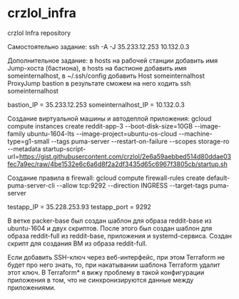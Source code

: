 # crzlol_infra
crzlol Infra repository

Самостоятельно задание:
ssh -A -J 35.233.12.253 10.132.0.3

Дополнительное задание:
в hosts на рабочей станции добавить имя Jump-хоста (бастиона),
в hosts на бастионе добавить имя someinternalhost,
в ~/.ssh/config добавить
Host someinternalhost
   ProxyJump bastion
в результате сможем на него ходить
ssh someinternalhost

bastion_IP = 35.233.12.253
someinternalhost_IP = 10.132.0.3

Создание виртуальной машины и автодеплой приложения:
gcloud compute instances create reddit-app-3  --boot-disk-size=10GB   --image-family ubuntu-1604-lts   --image-project=ubuntu-os-cloud   --machine-type=g1-small   --tags puma-server   --restart-on-failure --scopes storage-ro --metadata startup-script-url=https://gist.githubusercontent.com/crzlol/2e6a59aebbed514d80ddae03fec7a9ec/raw/4be1532e6c6a6d8f2a2df3435d65c6967f3805cb/startup.sh

Создание правила в firewall:
gcloud compute firewall-rules create default-puma-server-cli --allow tcp:9292 --direction INGRESS --target-tags puma-server

testapp_IP = 35.228.253.93
testapp_port = 9292

В ветке packer-base был создан шаблон для образа reddit-base из ubuntu-1604 и двух скриптов.
После этого был создан шаблон для образа reddit-full из reddit-base, приложения и systemd-сервиса.
Создан скрипт для создания ВМ из образа reddit-full.

Если добавить SSH-ключ через веб-интерфейс, при этом Terraform не будет про него знать, то, при накатывании шаблона Terraform удалит этот ключ.
В Terraform* я вижу проблему в такой конфигурации приложения в том, что не синхронизируются данные между приложениями.